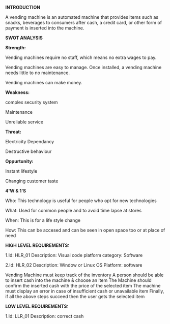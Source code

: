 **INTRODUCTION**

   A vending machine is an automated machine that provides items such as snacks, beverages to consumers
   after cash, a credit card, or other form of payment is inserted into the machine.
   
**SWOT ANALYSIS**

 **Strength:**
 
 Vending machines require no staff, which means no extra wages to pay.
 
 Vending machines are easy to manage. Once installed, a vending machine needs little to no maintenance.
 
 Vending machines can make money.
 
**Weakness:**

complex security system

Maintenance

Unreliable service

**Threat:**

Electricity Dependancy

Destructive behaviour

**Oppurtunity:**

Instant lifestyle

Changing customer taste


**4'W & 1'S**

Who: This technology is useful for people who opt for new technologies

What: Used for common people and to avoid time lapse at stores

When: This is for a life style change

How: This can be accesed and can be seen in open space too or at place of need

**HIGH LEVEL REQUIREMENTS:**

1.Id: HLR_01
  Description: Visual code platform
  category: Software

2.Id: HLR_02
  Description: Window or Linux OS
  Platform: software

Vending Machine must keep track of the inventory
A person should be able to insert cash into the machine & choose an item
The Machine should confirm the inserted cash with the price of the selected item
The machine must display an error in case of insufficient cash or unavailable item
Finally, if all the above steps succeed then the user gets the selected item

  
  **LOW LEVEL REQUIREMENTS:**
  
  1.Id: LLR_01
  Description: correct cash
 








